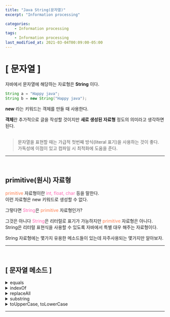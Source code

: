 ```yaml
---
title: "Java String(문자열)"
excerpt: "Information processing"

categories:
    - Information processing
tags:
    - Information processing
last_modified_at: 2021-03-04T00:09:00-05:00
---
```


# [ 문자열 ]

자바에서 문자열에 해당하는 자료형은 **String** 이다.
``` java 
String a = "Happy java";
String b = new String("Happy java");
```

**new** 라는 키워드는 객체를 만들 때 사용한다.

**객체**란 추가적으로 글을 작성할 것이지만 **새로 생성된 자료형** 정도의 의미라고 생각하면 된다.<br><br>

> 문자열을 표현할 때는 가급적 첫번째 방식(literal 표기)을 사용하는 것이 좋다.<br>
> 가독성에 이점이 있고 컴파일 시 최적화에 도움을 준다.

---
<br>

## primitive(원시) 자료형

<span style="color:coral">primitive</span> 자료형이란 
<span style="color:hotpink">int, float, char</span> 등을 말한다.<br>
이런 자료형은 new 키워드로 생성할 수 없다.

그렇다면 <span style="color:hotpink">String</span>은 
<span style="color:coral">primitive</span> 자료형인가?<br>

그것은 아니다 <span style="color:hotpink">String</span>은 리터럴로 표기가 가능하지만 <span style="color:coral">primitive</span> 자료형은 아니다.<br>
String은 리터럴 표현식을 사용할 수 있도록 자바에서 특별 대우 해주는 자료형이다.

String 자료형에는 몇가지 유용한 메소드들이 있는데 자주사용되는 몇가지만 알아보자.

---
<br>

## [ 문자열 메소드 ]
 <details>
 <summary style="color:"> equals </summary>
 <div markdown ="1">

> equals는 문자열의 값을 비교할때 사용한다.

``` java
String a = "hello"
String b = "java"
String c = "hello"
System.out.println(a.equals(b)); // false
System.out.println(a.equals(c)); // true
```

"=="와는 다른 의미이다.

``` java
String a = "hello"
String b = new String("hello");
System.out.println(a==b) // false
```

"=="는 두개의 자료형이 동일한 객체인지를 판별할 때 사용하는 연산자 이다.
</div>
</details>

 <details>
 <summary style="color:"> indexOf </summary>
 <div markdown ="1">

> 문자열에서 특정 문자가 시작되는 인덱스를 리턴한다.

``` java
String a = "Hello java";
System.out.println(a.indexOf("java")); // 6
```
</div>
</details>

 <details>
 <summary style="color:"> replaceAll</summary>
 <div markdown ="1">

> replaceAll은 문자열 중 특정 문자를 다른 문자로 바꾸고 싶을 경우에 사용한다.

``` java
String a = "Hello java";
String b = "World";
System.out.println(a.replaceAll("java", "World")); // Hello World
System.out.println(a.replaceAll("java", b)); // Hello World
```
</div>
</details>

 <details>
 <summary style="color:"> substring </summary>
 <div markdown ="1">

> 문자열 중 특정 부분을 뽑아낼 경우에 사용한다.

``` java
String a = "Hello java";
System.out.println(a.substring(0, 4)); // Hell
```

* substring(시작위치, 끝위치)와 같이 사용한다.<br>
* 끝 위치는 포함이 안된다. (수학의 식과 비슷하다.)<br>
* (시작위치 <= a < 끝위치)<br>

</div>
</details>

 <details>
 <summary style="color:"> toUpperCase, toLowerCase </summary>
 <div markdown ="1">

> 문자열을 모두 대문자로 변경하고자 할 때 사용한다.

``` java
String a = "Hello java";
System.out.println(a.toUpperCase()); // HELLO JAVA
System.out.println(a.toLowerCase()); // hello java
```
</div>
</details>

---